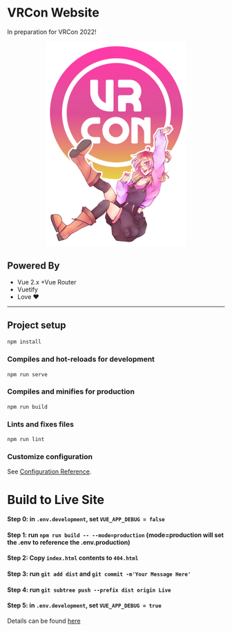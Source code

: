 # VRCon Website

In preparation for VRCon 2022!

<div align="center">
	<img
		src="src/assets/images/connieposter_remastered.png"
		alt="The logo of VRCon, a stylized circle with VRCon's mascott, Connie, underneath it."
		width=65%
	/>
</div>

## Powered By
- Vue 2.x +Vue Router
- Vuetify
- Love ❤️

---

## Project setup
```
npm install
```

### Compiles and hot-reloads for development
```
npm run serve
```

### Compiles and minifies for production
```
npm run build
```

### Lints and fixes files
```
npm run lint
```

### Customize configuration
See [Configuration Reference](https://cli.vuejs.org/config/).


# Build to Live Site

#### Step 0: in `.env.development`, set `VUE_APP_DEBUG = false`
#### Step 1: run `npm run build -- --mode=production` (mode=production will set the .env to reference the .env.production)
#### Step 2: Copy `index.html` contents to `404.html`

#### Step 3: run `git add dist` and `git commit -m'Your Message Here'`
#### Step 4: run `git subtree push --prefix dist origin Live`

#### Step 5: in `.env.development`, set `VUE_APP_DEBUG = true`

Details can be found [here](https://learnvue.co/tutorials/deploy-vue-to-github-pages)
